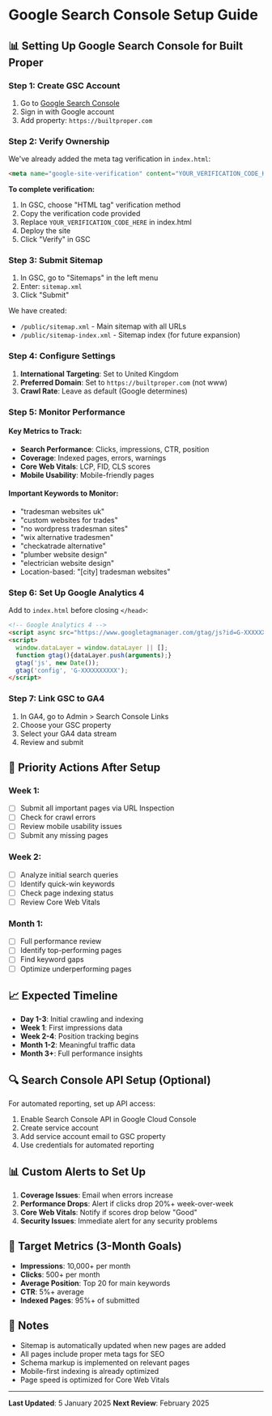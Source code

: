 # Google Search Console Setup Guide

## 📊 Setting Up Google Search Console for Built Proper

### Step 1: Create GSC Account
1. Go to [Google Search Console](https://search.google.com/search-console)
2. Sign in with Google account
3. Add property: `https://builtproper.com`

### Step 2: Verify Ownership
We've already added the meta tag verification in `index.html`:
```html
<meta name="google-site-verification" content="YOUR_VERIFICATION_CODE_HERE" />
```

**To complete verification:**
1. In GSC, choose "HTML tag" verification method
2. Copy the verification code provided
3. Replace `YOUR_VERIFICATION_CODE_HERE` in index.html
4. Deploy the site
5. Click "Verify" in GSC

### Step 3: Submit Sitemap
1. In GSC, go to "Sitemaps" in the left menu
2. Enter: `sitemap.xml`
3. Click "Submit"

We have created:
- `/public/sitemap.xml` - Main sitemap with all URLs
- `/public/sitemap-index.xml` - Sitemap index (for future expansion)

### Step 4: Configure Settings
1. **International Targeting**: Set to United Kingdom
2. **Preferred Domain**: Set to `https://builtproper.com` (not www)
3. **Crawl Rate**: Leave as default (Google determines)

### Step 5: Monitor Performance

#### Key Metrics to Track:
- **Search Performance**: Clicks, impressions, CTR, position
- **Coverage**: Indexed pages, errors, warnings
- **Core Web Vitals**: LCP, FID, CLS scores
- **Mobile Usability**: Mobile-friendly pages

#### Important Keywords to Monitor:
- "tradesman websites uk"
- "custom websites for trades"
- "no wordpress tradesman sites"
- "wix alternative tradesmen"
- "checkatrade alternative"
- "plumber website design"
- "electrician website design"
- Location-based: "[city] tradesman websites"

### Step 6: Set Up Google Analytics 4

Add to `index.html` before closing `</head>`:
```html
<!-- Google Analytics 4 -->
<script async src="https://www.googletagmanager.com/gtag/js?id=G-XXXXXXXXXX"></script>
<script>
  window.dataLayer = window.dataLayer || [];
  function gtag(){dataLayer.push(arguments);}
  gtag('js', new Date());
  gtag('config', 'G-XXXXXXXXXX');
</script>
```

### Step 7: Link GSC to GA4
1. In GA4, go to Admin > Search Console Links
2. Choose your GSC property
3. Select your GA4 data stream
4. Review and submit

## 🎯 Priority Actions After Setup

### Week 1:
- [ ] Submit all important pages via URL Inspection
- [ ] Check for crawl errors
- [ ] Review mobile usability issues
- [ ] Submit any missing pages

### Week 2:
- [ ] Analyze initial search queries
- [ ] Identify quick-win keywords
- [ ] Check page indexing status
- [ ] Review Core Web Vitals

### Month 1:
- [ ] Full performance review
- [ ] Identify top-performing pages
- [ ] Find keyword gaps
- [ ] Optimize underperforming pages

## 📈 Expected Timeline

- **Day 1-3**: Initial crawling and indexing
- **Week 1**: First impressions data
- **Week 2-4**: Position tracking begins
- **Month 1-2**: Meaningful traffic data
- **Month 3+**: Full performance insights

## 🔍 Search Console API Setup (Optional)

For automated reporting, set up API access:
1. Enable Search Console API in Google Cloud Console
2. Create service account
3. Add service account email to GSC property
4. Use credentials for automated reporting

## 📊 Custom Alerts to Set Up

1. **Coverage Issues**: Email when errors increase
2. **Performance Drops**: Alert if clicks drop 20%+ week-over-week
3. **Core Web Vitals**: Notify if scores drop below "Good"
4. **Security Issues**: Immediate alert for any security problems

## 🎯 Target Metrics (3-Month Goals)

- **Impressions**: 10,000+ per month
- **Clicks**: 500+ per month
- **Average Position**: Top 20 for main keywords
- **CTR**: 5%+ average
- **Indexed Pages**: 95%+ of submitted

## 📝 Notes

- Sitemap is automatically updated when new pages are added
- All pages include proper meta tags for SEO
- Schema markup is implemented on relevant pages
- Mobile-first indexing is already optimized
- Page speed is optimized for Core Web Vitals

---

**Last Updated**: 5 January 2025
**Next Review**: February 2025

